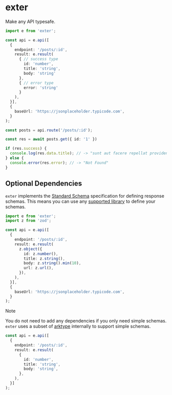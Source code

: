 # exter

Make any API typesafe.

```ts
import e from 'exter';

const api = e.api([
  {
    endpoint: '/posts/:id',
    result: e.result(
      { // success type
        id: 'number', 
        title: 'string', 
        body: 'string'
      },
      { // error type
        error: 'string'
      }
    ),
  }],
  {
    baseUrl: 'https://jsonplaceholder.typicode.com',
  }
);

const posts = api.route('/posts/:id');

const res = await posts.get({ id: '1' })

if (res.success) {
  console.log(res.data.title); // -> "sunt aut facere repellat provident occaecati excepturi optio reprehenderit"
} else {
  console.error(res.error); // -> "Not Found"
}
```

## Optional Dependencies

`exter` implements the [Standard Schema](https://standardschema.dev) specification for defining response schemas. This means you can use any [supported library](https://standardschema.dev/#what-schema-libraries-implement-the-spec) to define your schemas.

```ts
import e from 'exter';
import z from 'zod';

const api = e.api([
  {
    endpoint: '/posts/:id',
    result: e.result(
      z.object({
        id: z.number(),
        title: z.string(),
        body: z.string().min(10),
        url: z.url(),
      }),
    ),
  }],
  {
    baseUrl: 'https://jsonplaceholder.typicode.com',
  }
);
```

> [!NOTE]  
> You do not need to add any dependencies if you only need simple schemas. `exter` uses a subset of [arktype](https://arktype.dev) internally to support simple schemas.

```ts
const api = e.api([
  {
    endpoint: '/posts/:id',
    result: e.result(
      {
        id: 'number',
        title: 'string',
        body: 'string',
      },
    ),
  }]
);
```
